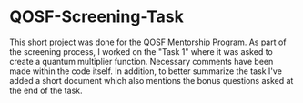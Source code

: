 # QOSF-Screening-Task

This short project was done for the QOSF Mentorship Program. As part of the screening process, I worked on the "Task 1" where it was asked to create a quantum multiplier function. Necessary comments have been made within the code itself. 
In addition, to better summarize the task I've added a short document which also mentions the bonus questions asked at the end of the task.
